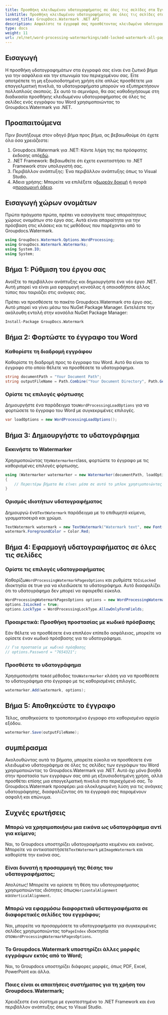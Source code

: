 ```yaml
---
title: Προσθήκη κλειδωμένου υδατογραφήματος σε όλες τις σελίδες στα Έγγραφα του Word
linktitle: Προσθήκη κλειδωμένου υδατογραφήματος σε όλες τις σελίδες στα Έγγραφα του Word
second_title: GroupDocs.Watermark .NET API
description: Ασφαλίστε τα έγγραφά σας προσθέτοντας κλειδωμένα υδατογραφήματα χρησιμοποιώντας το Groupdocs.Watermark για .NET. Ακολουθήστε τον βήμα προς βήμα οδηγό μας για εύκολη εφαρμογή.
type: docs
weight: 11
url: /el/net/word-processing-watermarkings/add-locked-watermark-all-pages-word-docs/
---
```

## Εισαγωγή
Η προσθήκη υδατογραφημάτων στα έγγραφά σας είναι ένα ζωτικό βήμα για την ασφάλεια και την επωνυμία του περιεχομένου σας. Είτε αποτρέπετε τη μη εξουσιοδοτημένη χρήση είτε απλώς προσθέτετε μια επαγγελματική πινελιά, τα υδατογραφήματα μπορούν να εξυπηρετήσουν πολλαπλούς σκοπούς. Σε αυτό το σεμινάριο, θα σας καθοδηγήσουμε στη διαδικασία προσθήκης κλειδωμένου υδατογραφήματος σε όλες τις σελίδες ενός εγγράφου του Word χρησιμοποιώντας το Groupdocs.Watermark για .NET.
## Προαπαιτούμενα
Πριν βουτήξουμε στον οδηγό βήμα προς βήμα, ας βεβαιωθούμε ότι έχετε όλα όσα χρειάζεστε:
1. Groupdocs.Watermark για .NET: Κάντε λήψη της πιο πρόσφατης έκδοσης από[εδώ](https://releases.groupdocs.com/Watermark/net/).
2. .NET Framework: Βεβαιωθείτε ότι έχετε εγκαταστήσει το .NET Framework στον υπολογιστή σας.
3. Περιβάλλον ανάπτυξης: Ένα περιβάλλον ανάπτυξης όπως το Visual Studio.
4.  Άδεια χρήσης: Μπορείτε να επιλέξετε α[δωρεάν δοκιμή](https://releases.groupdocs.com/) ή αγορά α[προσωρινή άδεια](https://purchase.groupdocs.com/temporary-license/).
## Εισαγωγή χώρων ονομάτων
Πρώτα πράγματα πρώτα, πρέπει να εισαγάγετε τους απαραίτητους χώρους ονομάτων στο έργο σας. Αυτά είναι απαραίτητα για την πρόσβαση στις κλάσεις και τις μεθόδους που παρέχονται από το Groupdocs.Watermark.
```csharp
using GroupDocs.Watermark.Options.WordProcessing;
using GroupDocs.Watermark.Watermarks;
using System.IO;
using System;
```
## Βήμα 1: Ρύθμιση του έργου σας

Ανοίξτε το περιβάλλον ανάπτυξης και δημιουργήστε ένα νέο έργο .NET. Αυτή μπορεί να είναι μια εφαρμογή κονσόλας ή οποιοσδήποτε άλλος τύπος που ταιριάζει στις ανάγκες σας.

Πρέπει να προσθέσετε το πακέτο Groupdocs.Watermark στο έργο σας. Αυτό μπορεί να γίνει μέσω του NuGet Package Manager. Εκτελέστε την ακόλουθη εντολή στην κονσόλα NuGet Package Manager:
```sh
Install-Package GroupDocs.Watermark
```
## Βήμα 2: Φορτώστε το έγγραφο του Word
### Καθορίστε τη διαδρομή εγγράφου
Καθορίστε τη διαδρομή προς το έγγραφο του Word. Αυτό θα είναι το έγγραφο στο οποίο θέλετε να προσθέσετε το υδατογράφημα.
```csharp
string documentPath = "Your Document Path";
string outputFileName = Path.Combine("Your Document Directory", Path.GetFileName(documentPath));
```
### Ορίστε τις επιλογές φόρτωσης
 Δημιουργήστε ένα παράδειγμα του`WordProcessingLoadOptions` για να φορτώσετε το έγγραφο του Word με συγκεκριμένες επιλογές.
```csharp
var loadOptions = new WordProcessingLoadOptions();
```
## Βήμα 3: Δημιουργήστε το υδατογράφημα
### Εκκινήστε το Watermarker
 Χρησιμοποιώντας την`Watermarker`class, φορτώστε το έγγραφο με τις καθορισμένες επιλογές φόρτωσης.
```csharp
using (Watermarker watermarker = new Watermarker(documentPath, loadOptions))
{
    // Περαιτέρω βήματα θα είναι μέσα σε αυτό το μπλοκ χρησιμοποιώντας
}
```
### Ορισμός ιδιοτήτων υδατογραφήματος
 Δημιουργώ ένα`TextWatermark` παράδειγμα με το επιθυμητό κείμενο, γραμματοσειρά και χρώμα.
```csharp
TextWatermark watermark = new TextWatermark("Watermark text", new Font("Arial", 19));
watermark.ForegroundColor = Color.Red;
```
## Βήμα 4: Εφαρμογή υδατογραφήματος σε όλες τις σελίδες
### Ορίστε τις επιλογές υδατογραφήματος
 Καθορίζω`WordProcessingWatermarkPagesOptions` και ρυθμίστε το`IsLocked` ιδιοκτησία σε true για να κλειδώσετε το υδατογράφημα. Αυτό διασφαλίζει ότι το υδατογράφημα δεν μπορεί να αφαιρεθεί εύκολα.
```csharp
WordProcessingWatermarkPagesOptions options = new WordProcessingWatermarkPagesOptions();
options.IsLocked = true;
options.LockType = WordProcessingLockType.AllowOnlyFormFields;
```
### Προαιρετικά: Προσθήκη προστασίας με κωδικό πρόσβασης
Εάν θέλετε να προσθέσετε ένα επιπλέον επίπεδο ασφάλειας, μπορείτε να ορίσετε έναν κωδικό πρόσβασης για το υδατογράφημα.
```csharp
// Για προστασία με κωδικό πρόσβασης
// options.Password = "7654321";
```
### Προσθέστε το υδατογράφημα
 Χρησιμοποιήστε το`Add` μέθοδος του`Watermarker` κλάση για να προσθέσετε το υδατογράφημα στο έγγραφο με τις καθορισμένες επιλογές.
```csharp
watermarker.Add(watermark, options);
```
## Βήμα 5: Αποθηκεύστε το έγγραφο
Τέλος, αποθηκεύστε το τροποποιημένο έγγραφο στο καθορισμένο αρχείο εξόδου.
```csharp
watermarker.Save(outputFileName);
```

## συμπέρασμα
Ακολουθώντας αυτά τα βήματα, μπορείτε εύκολα να προσθέσετε ένα κλειδωμένο υδατογράφημα σε όλες τις σελίδες των εγγράφων του Word χρησιμοποιώντας το Groupdocs.Watermark για .NET. Αυτό όχι μόνο βοηθά στην προστασία των εγγράφων σας από μη εξουσιοδοτημένη χρήση, αλλά προσθέτει επίσης μια επαγγελματική πινελιά στο περιεχόμενό σας. Το Groupdocs.Watermark προσφέρει μια ολοκληρωμένη λύση για τις ανάγκες υδατογράφησης, διασφαλίζοντας ότι τα έγγραφά σας παραμένουν ασφαλή και επώνυμα.
## Συχνές ερωτήσεις
### Μπορώ να χρησιμοποιήσω μια εικόνα ως υδατογράφημα αντί για κείμενο;
 Ναι, το Groupdocs υποστηρίζει υδατογραφήματα κειμένου και εικόνας. Μπορείτε να αντικαταστήσετε`TextWatermark` με`ImageWatermark` και καθορίστε την εικόνα σας.
### Είναι δυνατή η προσαρμογή της θέσης του υδατογραφήματος;
 Απολύτως! Μπορείτε να ορίσετε τη θέση του υδατογραφήματος χρησιμοποιώντας ιδιότητες όπως`HorizontalAlignment` και`VerticalAlignment`.
### Μπορώ να εφαρμόσω διαφορετικά υδατογραφήματα σε διαφορετικές σελίδες του εγγράφου;
 Ναι, μπορείτε να προσαρμόσετε τα υδατογραφήματα για συγκεκριμένες σελίδες χρησιμοποιώντας το`PageIndex` ιδιοκτησία στο`WordProcessingWatermarkPagesOptions`.
### Το Groupdocs.Watermark υποστηρίζει άλλες μορφές εγγράφων εκτός από το Word;
Ναι, το Groupdocs υποστηρίζει διάφορες μορφές, όπως PDF, Excel, PowerPoint και άλλα.
### Ποιες είναι οι απαιτήσεις συστήματος για τη χρήση του Groupdocs.Watermark;
Χρειάζεστε ένα σύστημα με εγκατεστημένο το .NET Framework και ένα περιβάλλον ανάπτυξης όπως το Visual Studio.